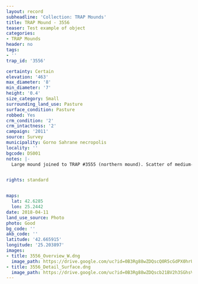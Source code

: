 ```yaml
---
layout: record
subheadline: 'Collection: TRAP Mounds'
title: TRAP Mound - 3556
teaser: Test example of object
categories:
- TRAP Mounds
header: no
tags:
- ''
trap_id: '3556'

certainty: Certain
elevation: '463'
max_diameter: '8'
min_diameter: '7'
height: '0.4'
size_category: Small
surrounding_land_use: Pasture
surface_condition: Pasture
robbed: Yes
crm_condition: '2'
crm_intactness: '2'
campaign: '2011'
source: Survey
municipality: Gorno Sahrane necropolis
locality: ''
bgcode: DS001
notes: |-
  Large mound joined to TRAP #3555 (northern mound). Scatter of medium-sized stones.


rights: standard


maps:
  lat: 42.6285
  lon: 25.2442
date: 2018-04-11
land_use_source: Photo
photo: Good
bg_code: ''
akb_code: ''
latitude: '42.665915'
longitude: '25.203897'
images:
- title: 3556_Overview_W.dng
  image_path: https://drive.google.com/uc?id=0B3Rg88wZDQscQ0R5cGdPX0hrU0U
- title: 3556_Detail_Surface.dng
  image_path: https://drive.google.com/uc?id=0B3Rg88wZDQscb21BV2h3SGhsVXM
---
```

